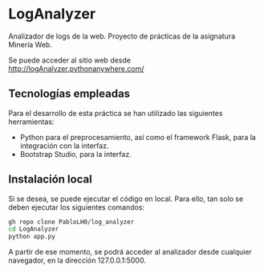 # LogAnalyzer

Analizador de logs de la web. Proyecto de prácticas de la asignatura Minería Web.

Se puede acceder al sitio web desde http://logAnalyzer.pythonanywhere.com/

## Tecnologías empleadas

Para el desarrollo de esta práctica se han utilizado las siguientes herramientas:
- Python para el preprocesamiento, así como el framework Flask, para la integración con la interfaz.
- Bootstrap Studio, para la interfaz.

## Instalación local

Si se desea, se puede ejecutar el código en local. Para ello, tan solo se deben ejecutar los siguientes comandos:

```bash
gh repo clone PabloLH0/log_analyzer
cd LogAnalyzer
python app.py
```

A partir de ese momento, se podrá acceder al analizador desde cualquier navegador, en la dirección 127.0.0.1:5000.
